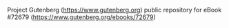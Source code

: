 Project Gutenberg (https://www.gutenberg.org) public repository
for eBook #72679 (https://www.gutenberg.org/ebooks/72679)
